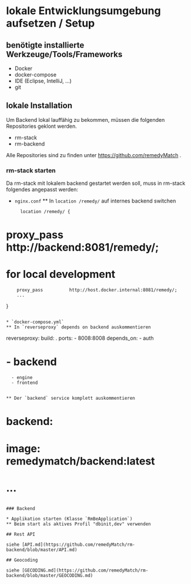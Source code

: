 # lokale Entwicklungsumgebung aufsetzen / Setup

##  benötigte installierte Werkzeuge/Tools/Frameworks

* Docker
* docker-compose
* IDE (Eclipse, IntelliJ, ...)
* git

## lokale Installation
Um Backend lokal lauffähig zu bekommen, müssen die folgenden Repositories geklont werden.

* rm-stack
* rm-backend

Alle Repositories sind zu finden unter https://github.com/remedyMatch .

### rm-stack starten

Da rm-stack mit lokalem backend gestartet werden soll, muss in rm-stack folgendes angepasst werden:

* `nginx.conf`
** In  `location /remedy/` auf internes backend switchen

  ```
    location /remedy/ {
#        proxy_pass          http://backend:8081/remedy/;
#        for local development
        proxy_pass          http://host.docker.internal:8081/remedy/;
        ...
  }
  ```

* `docker-compose.yml`
** In `reverseproxy` depends on backend auskommentieren

  ```
  reverseproxy:
    build: .
    ports:
    - 8008:8008
    depends_on:
      - auth
#      - backend
      - engine
      - frontend
  ```

** Der `backend` service komplett auskommentieren

  ```
#  backend:
#    image: remedymatch/backend:latest
# ...
  ```

### Backend

* Applikation starten (Klasse `RmBeApplication`)
** Beim start als aktives Profil "dbinit,dev" verwenden

## Rest API

siehe [API.md](https://github.com/remedyMatch/rm-backend/blob/master/API.md)

## Geocoding

siehe [GECODING.md](https://github.com/remedyMatch/rm-backend/blob/master/GEOCODING.md)